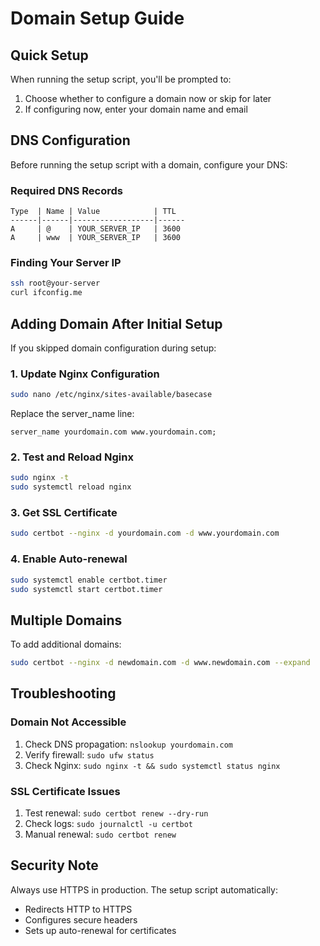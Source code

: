 # Domain Setup Guide

## Quick Setup

When running the setup script, you'll be prompted to:

1. Choose whether to configure a domain now or skip for later
2. If configuring now, enter your domain name and email

## DNS Configuration

Before running the setup script with a domain, configure your DNS:

### Required DNS Records

```
Type  | Name | Value            | TTL
------|------|------------------|------
A     | @    | YOUR_SERVER_IP   | 3600
A     | www  | YOUR_SERVER_IP   | 3600
```

### Finding Your Server IP

```bash
ssh root@your-server
curl ifconfig.me
```

## Adding Domain After Initial Setup

If you skipped domain configuration during setup:

### 1. Update Nginx Configuration

```bash
sudo nano /etc/nginx/sites-available/basecase
```

Replace the server_name line:

```nginx
server_name yourdomain.com www.yourdomain.com;
```

### 2. Test and Reload Nginx

```bash
sudo nginx -t
sudo systemctl reload nginx
```

### 3. Get SSL Certificate

```bash
sudo certbot --nginx -d yourdomain.com -d www.yourdomain.com
```

### 4. Enable Auto-renewal

```bash
sudo systemctl enable certbot.timer
sudo systemctl start certbot.timer
```

## Multiple Domains

To add additional domains:

```bash
sudo certbot --nginx -d newdomain.com -d www.newdomain.com --expand
```

## Troubleshooting

### Domain Not Accessible

1. Check DNS propagation: `nslookup yourdomain.com`
2. Verify firewall: `sudo ufw status`
3. Check Nginx: `sudo nginx -t && sudo systemctl status nginx`

### SSL Certificate Issues

1. Test renewal: `sudo certbot renew --dry-run`
2. Check logs: `sudo journalctl -u certbot`
3. Manual renewal: `sudo certbot renew`

## Security Note

Always use HTTPS in production. The setup script automatically:

-   Redirects HTTP to HTTPS
-   Configures secure headers
-   Sets up auto-renewal for certificates
